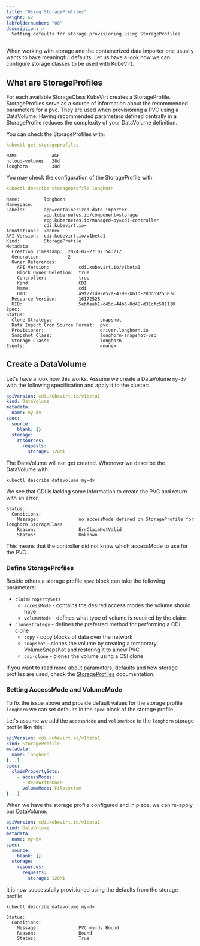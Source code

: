 ```yaml
---
title: "Using StorageProfiles"
weight: 62
labfoldernumber: "06"
description: >
  Setting defaults for storage provisioning using StorageProfiles
---
```


When working with storage and the containerized data importer one usually wants to have meaningful defaults. Let us have a look
how we can configure storage classes to be used with KubeVirt.


## What are StorageProfiles

For each available StorageClass KubeVirt creates a StorageProfile. StorageProfiles serve as a source of information about
the recommended parameters for a pvc. They are used when provisioning a PVC using a DataVolume. Having recommended parameters
defined centrally in a StorageProfile reduces the complexity of your DataVolume definition.

You can check the StorageProfiles with:
```yaml
kubectl get storageprofiles
```
```
NAME             AGE
hcloud-volumes   38d
longhorn         38d
```

You may check the configuration of the StorageProfile with:
```yaml
kubectl describe storageprofile longhorn
```
```
Name:         longhorn
Namespace:    
Labels:       app=containerized-data-importer
              app.kubernetes.io/component=storage
              app.kubernetes.io/managed-by=cdi-controller
              cdi.kubevirt.io=
Annotations:  <none>
API Version:  cdi.kubevirt.io/v1beta1
Kind:         StorageProfile
Metadata:
  Creation Timestamp:  2024-07-27T07:54:21Z
  Generation:          2
  Owner References:
    API Version:           cdi.kubevirt.io/v1beta1
    Block Owner Deletion:  true
    Controller:            true
    Kind:                  CDI
    Name:                  cdi
    UID:                   a9f271d9-e57a-4199-b61d-28dd6925587c
  Resource Version:        16172528
  UID:                     5ebfeeb1-c45d-44b6-8d48-d31cfc501110
Spec:
Status:
  Clone Strategy:                  snapshot
  Data Import Cron Source Format:  pvc
  Provisioner:                     driver.longhorn.io
  Snapshot Class:                  longhorn-snapshot-vsc
  Storage Class:                   longhorn
Events:                            <none>
```


## Create a DataVolume

Let's have a look how this works. Assume we create a DataVolume `my-dv` with the following specification and apply it to the cluster:
```yaml
apiVersion: cdi.kubevirt.io/v1beta1
kind: DataVolume
metadata:
  name: my-dv
spec:
  source:
    blank: {}
  storage:
    resources:
      requests:
        storage: 128Mi
```

The DataVolume will not get created. Whenever we describe the DataVolume with:
```shell
kubectl describe datavolume my-dv
```

We see that CDI is lacking some information to create the PVC and return with an error.
```
Status:
  Conditions:
    Message:               no accessMode defined on StorageProfile for longhorn StorageClass
    Reason:                ErrClaimNotValid
    Status:                Unknown
```

This means that the controller did not know which accessMode to use for the PVC.


### Define StorageProfiles

Beside others a storage profile `spec` block can take the following parameters:

* `claimPropertySets`
  * `accessMode` - contains the desired access modes the volume should have
  * `volumeMode` - defines what type of volume is required by the claim
* `cloneStrategy` - defines the preferred method for performing a CDI clone
  * `copy` - copy blocks of data over the network
  * `snapshot` - clones the volume by creating a temporary VolumeSnapshot and restoring it to a new PVC
  * `csi-clone` - clones the volume using a CSI clone

If you want to read more about parameters, defaults and how storage profiles are used, check the [StorageProfiles](https://github.com/kubevirt/containerized-data-importer/blob/main/doc/storageprofile.md#parameters) documentation.


### Setting AccessMode and VolumeMode

To fix the issue above and provide default values for the storage profile `longhorn` we can set defaults in the `spec`
block of the storage profile.

Let's assume we add the `accessMode` and `volumeMode` to the `longhorn` storage profile like this:
```yaml
apiVersion: cdi.kubevirt.io/v1beta1
kind: StorageProfile
metadata:
  name: longhorn
[...]
spec:
  claimPropertySets:
    - accessModes:
      - ReadWriteOnce
      volumeMode: Filesystem
[...]
```

When we have the storage profile configured and in place, we can re-apply our DataVolume:
```yaml
apiVersion: cdi.kubevirt.io/v1beta1
kind: DataVolume
metadata:
  name: my-dv
spec:
  source:
    blank: {}
  storage:
    resources:
      requests:
        storage: 128Mi
```

It is now successfully provisioned using the defaults from the storage profile.
```shell
kubectl describe datavolume my-dv
```
```
Status:
  Conditions:
    Message:               PVC my-dv Bound
    Reason:                Bound
    Status:                True
```
